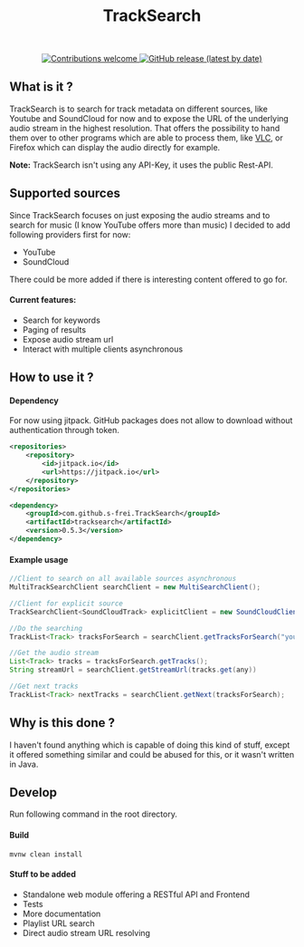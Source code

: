 <div align="center">
  <b><h1>TrackSearch</h1></b><br>
  <p>
  <a href="CONTRIBUTING.md">
  <img alt="Contributions welcome" src="https://img.shields.io/badge/contributions-welcome-brightgreen">
  </a>
  <a href="https://github.com/s-frei/TrackSearch/releases"> 
  <img alt="GitHub release (latest by date)" src="https://img.shields.io/github/v/release/s-frei/tracksearch">
  </a>
  </p>
</div>

## What is it ?

TrackSearch is to search for track metadata on different sources, like Youtube and SoundCloud for now and to expose the
URL of the underlying audio stream in the highest resolution. That offers the possibility to hand them over to other
programs which are able to process them, like [VLC](https://www.videolan.org/vlc/), or Firefox which can display the 
audio directly for example.

**Note:** TrackSearch isn't using any API-Key, it uses the public Rest-API.

## Supported sources

Since TrackSearch focuses on just exposing the audio streams and to search for music (I know YouTube offers more than 
music) I decided to add following providers first for now:

- YouTube
- SoundCloud

There could be more added if there is interesting content offered to go for.

#### Current features:

- Search for keywords
- Paging of results
- Expose audio stream url
- Interact with multiple clients asynchronous

## How to use it ?

#### Dependency

For now using jitpack. GitHub packages does not allow to download without authentication through token.
```xml
<repositories>
    <repository>
        <id>jitpack.io</id>
        <url>https://jitpack.io</url>
    </repository>
</repositories>

<dependency>
    <groupId>com.github.s-frei.TrackSearch</groupId>
    <artifactId>tracksearch</artifactId>
    <version>0.5.3</version>
</dependency>
```

#### Example usage

```java
//Client to search on all available sources asynchronous
MultiTrackSearchClient searchClient = new MultiSearchClient();

//Client for explicit source
TrackSearchClient<SoundCloudTrack> explicitClient = new SoundCloudClient();

//Do the searching
TrackList<Track> tracksForSearch = searchClient.getTracksForSearch("your keywords")

//Get the audio stream
List<Track> tracks = tracksForSearch.getTracks();
String streamUrl = searchClient.getStreamUrl(tracks.get(any))

//Get next tracks
TrackList<Track> nextTracks = searchClient.getNext(tracksForSearch);
```

## Why is this done ?

I haven't found anything which is capable of doing this kind of stuff, except it offered something similar and could
be abused for this, or it wasn't written in Java.


## Develop

Run following command in the root directory.

#### Build

```shell script
mvnw clean install
```

#### Stuff to be added

- Standalone web module offering a RESTful API and Frontend
- Tests
- More documentation
- Playlist URL search
- Direct audio stream URL resolving
